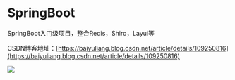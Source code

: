 # SpringBoot
SpringBoot入门级项目，整合Redis，Shiro，Layui等

CSDN博客地址：[https://baiyuliang.blog.csdn.net/article/details/109250816](https://baiyuliang.blog.csdn.net/article/details/109250816)

![](https://img-blog.csdnimg.cn/20201026164723493.png?x-oss-process=image/watermark,type_ZmFuZ3poZW5naGVpdGk,shadow_10,text_aHR0cHM6Ly9ibG9nLmNzZG4ubmV0L2JhaXl1bGlhbmcyMDEz,size_16,color_FFFFFF,t_70)
